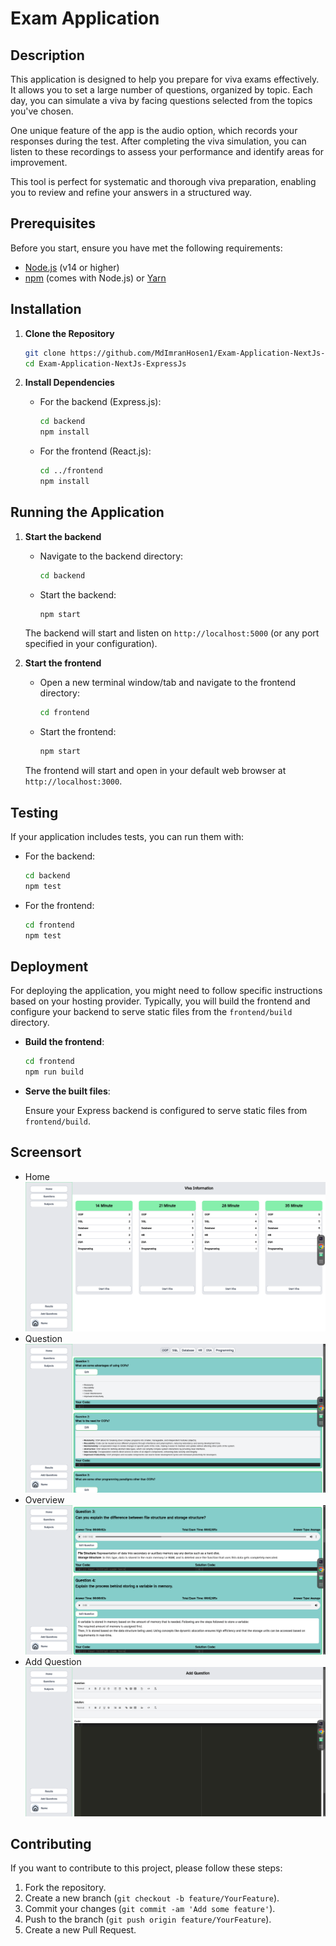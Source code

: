 # Exam Application

## Description

This application is designed to help you prepare for viva exams effectively. It allows you to set a large number of questions, organized by topic. Each day, you can simulate a viva by facing questions selected from the topics you've chosen.

One unique feature of the app is the audio option, which records your responses during the test. After completing the viva simulation, you can listen to these recordings to assess your performance and identify areas for improvement.

This tool is perfect for systematic and thorough viva preparation, enabling you to review and refine your answers in a structured way.

## Prerequisites

Before you start, ensure you have met the following requirements:

- [Node.js](https://nodejs.org/) (v14 or higher)
- [npm](https://www.npmjs.com/) (comes with Node.js) or [Yarn](https://yarnpkg.com/)

## Installation

1. **Clone the Repository**

   ```bash
   git clone https://github.com/MdImranHosen1/Exam-Application-NextJs-ExpressJs
   cd Exam-Application-NextJs-ExpressJs
   ```

2. **Install Dependencies**

   - For the backend (Express.js):

     ```bash
     cd backend
     npm install
     ```

   - For the frontend (React.js):

     ```bash
     cd ../frontend
     npm install
     ```

## Running the Application

1. **Start the backend**

   - Navigate to the backend directory:

     ```bash
     cd backend
     ```

   - Start the backend:

     ```bash
     npm start
     ```

   The backend will start and listen on `http://localhost:5000` (or any port specified in your configuration).

2. **Start the frontend**

   - Open a new terminal window/tab and navigate to the frontend directory:

     ```bash
     cd frontend
     ```

   - Start the frontend:

     ```bash
     npm start
     ```

   The frontend will start and open in your default web browser at `http://localhost:3000`.

## Testing

If your application includes tests, you can run them with:

- For the backend:

  ```bash
  cd backend
  npm test
  ```

- For the frontend:

  ```bash
  cd frontend
  npm test
  ```

## Deployment

For deploying the application, you might need to follow specific instructions based on your hosting provider. Typically, you will build the frontend and configure your backend to serve static files from the `frontend/build` directory.

- **Build the frontend**:

  ```bash
  cd frontend
  npm run build
  ```

- **Serve the built files**:

  Ensure your Express backend is configured to serve static files from `frontend/build`.

## Screensort

- Home
  ![alt text](</Screensort/Screenshot from 2024-08-14 23-10-49.png>)
- Question
  ![alt text](</Screensort/Screenshot from 2024-08-14 23-15-48.png>)
- Overview
  ![alt text](</Screensort/Screenshot from 2024-08-14 23-16-23.png>)
- Add Question
  ![alt text](</Screensort/Screenshot from 2024-08-14 23-18-42.png>)

## Contributing

If you want to contribute to this project, please follow these steps:

1. Fork the repository.
2. Create a new branch (`git checkout -b feature/YourFeature`).
3. Commit your changes (`git commit -am 'Add some feature'`).
4. Push to the branch (`git push origin feature/YourFeature`).
5. Create a new Pull Request.
